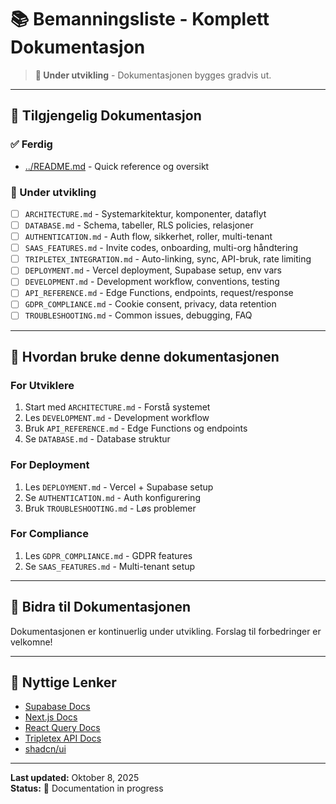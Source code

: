 # 📚 Bemanningsliste - Komplett Dokumentasjon

> **🚧 Under utvikling** - Dokumentasjonen bygges gradvis ut.

---

## 📖 Tilgjengelig Dokumentasjon

### ✅ Ferdig
- [../README.md](../README.md) - Quick reference og oversikt

### 🚧 Under utvikling
- [ ] `ARCHITECTURE.md` - Systemarkitektur, komponenter, dataflyt
- [ ] `DATABASE.md` - Schema, tabeller, RLS policies, relasjoner
- [ ] `AUTHENTICATION.md` - Auth flow, sikkerhet, roller, multi-tenant
- [ ] `SAAS_FEATURES.md` - Invite codes, onboarding, multi-org håndtering
- [ ] `TRIPLETEX_INTEGRATION.md` - Auto-linking, sync, API-bruk, rate limiting
- [ ] `DEPLOYMENT.md` - Vercel deployment, Supabase setup, env vars
- [ ] `DEVELOPMENT.md` - Development workflow, conventions, testing
- [ ] `API_REFERENCE.md` - Edge Functions, endpoints, request/response
- [ ] `GDPR_COMPLIANCE.md` - Cookie consent, privacy, data retention
- [ ] `TROUBLESHOOTING.md` - Common issues, debugging, FAQ

---

## 🎯 Hvordan bruke denne dokumentasjonen

### For Utviklere
1. Start med `ARCHITECTURE.md` - Forstå systemet
2. Les `DEVELOPMENT.md` - Development workflow
3. Bruk `API_REFERENCE.md` - Edge Functions og endpoints
4. Se `DATABASE.md` - Database struktur

### For Deployment
1. Les `DEPLOYMENT.md` - Vercel + Supabase setup
2. Se `AUTHENTICATION.md` - Auth konfigurering
3. Bruk `TROUBLESHOOTING.md` - Løs problemer

### For Compliance
1. Les `GDPR_COMPLIANCE.md` - GDPR features
2. Se `SAAS_FEATURES.md` - Multi-tenant setup

---

## 📝 Bidra til Dokumentasjonen

Dokumentasjonen er kontinuerlig under utvikling. Forslag til forbedringer er velkomne!

---

## 🔗 Nyttige Lenker

- [Supabase Docs](https://supabase.com/docs)
- [Next.js Docs](https://nextjs.org/docs)
- [React Query Docs](https://tanstack.com/query/latest/docs/react/overview)
- [Tripletex API Docs](https://tripletex.no/execute/docViewer?articleId=852)
- [shadcn/ui](https://ui.shadcn.com/)

---

**Last updated:** Oktober 8, 2025  
**Status:** 🚧 Documentation in progress

